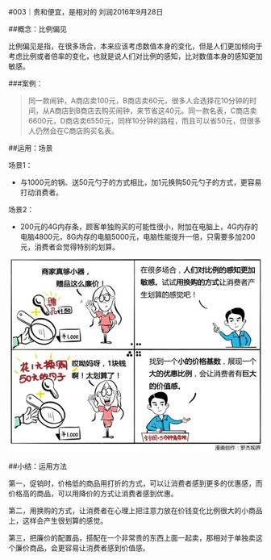 #003｜贵和便宜，是相对的
刘润2016年9月28日

##概念：比例偏见

比例偏见是指，在很多场合，本来应该考虑数值本身的变化，但是人们更加倾向于考虑比例或者倍率的变化，也就是说人们对比例的感知，比对数值本身的感知更加敏感。

###案例：
>同一款闹钟，A商店卖100元，B商店卖60元，很多人会选择花10分钟的时间，从A商店到B商店去购买闹钟，来节省这40元。同一款名表，C商店卖6600元，D商店卖6550元，同样10分钟的路程，而且可以省50元，但很多人仍然会在C商店购买名表。

##运用：场景

场景1：

- 与1000元的锅、送50元勺子的方式相比，加1元换购50元勺子的方式，更容易打动消费者。

场景2：
- 200元的4G内存条，顾客单独购买的可能性很小，附加在电脑上，4G内存的电脑4800元，8G内存的电脑5000元，电脑性能提升一倍，只需要多加200元，消费者会觉得特别的划算。

![](./_image/2017-08-03-17-22-45.jpg)

##小结：运用方法

第一，促销时，价格低的商品用打折的方式，可以让消费者感到更多的优惠感，而价格高的商品，可以用降价的方式让消费者感到优惠。

第二，用换购的方式，让消费者在心理上把注意力放在价钱变化比例很大的小商品上，这样会产生很划算的感觉。

第三，把廉价的配置品，搭配在一个非常贵的东西上面一起卖，那相对于单独卖这个廉价商品，会更容易让消费者感到价值感。